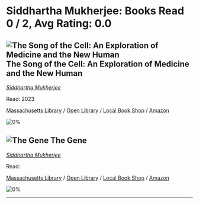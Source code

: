 # Siddhartha Mukherjee:  Books Read 0 / 2, Avg Rating: 0.0 

## ![The Song of the Cell: An Exploration of Medicine and the New Human](https://covers.openlibrary.org/b/isbn/9781982117351-M.jpg) The Song of the Cell: An Exploration of Medicine and the New Human
*[Siddhartha Mukherjee](../authors/SiddharthaMukherjee)*

Read: 2023

[Massachusetts Library](https://library.minlib.net/search/i=9781982117351) / [Open Library](https://openlibrary.org/isbn/9781982117351) / [Local Book Shop](https://bookshop.org/book/9781982117351) / [Amazon](https://amazon.com/dp/1982117354)

![0%](https://geps.dev/progress/0) 



## ![The Gene](https://covers.openlibrary.org/b/id/11320163-M.jpg) The Gene
*[Siddhartha Mukherjee](../authors/SiddharthaMukherjee)*

Read: 

[Massachusetts Library](https://library.minlib.net/search/i=9781847922649) / [Open Library](https://openlibrary.org/isbn/9781847922649) / [Local Book Shop](https://bookshop.org/book/9781847922649) / [Amazon](https://amazon.com/dp/9588931770)

![0%](https://geps.dev/progress/0) 



---

